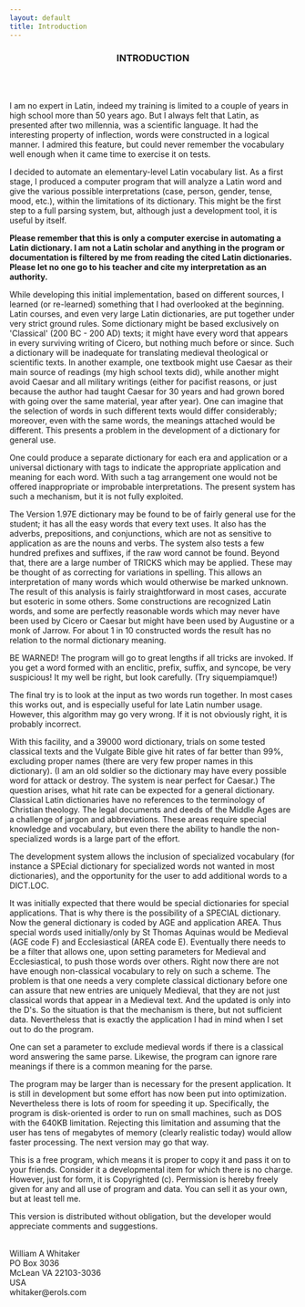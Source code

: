```yaml
---
layout: default
title: Introduction
---
```


<A NAME="INTRODUCTION">
<H3><CENTER>INTRODUCTION</CENTER>
</H3></A><BR>
<BR>

<P>
I am no expert in Latin, indeed my training is limited to a couple of
years in high school more than 50 years ago.  But I always felt that Latin, as
presented after two millennia, was a scientific language.  It had the
interesting property of inflection, words were constructed in a logical
manner.  I admired this feature, but could never remember the vocabulary
well enough when it came time to exercise it on tests.
<P>
I decided to automate an elementary-level Latin vocabulary list.  As a
first stage, I produced a computer program that will analyze a Latin word
and give the various possible interpretations (case, person, gender,
tense, mood, etc.), within the limitations of its dictionary.  This might
be the first step to a full parsing system, but, although just a
development tool, it is useful by itself.
<P>
<B>Please remember that this is only a computer exercise in automating a
Latin dictionary.  I am not a Latin scholar and anything in the program or
documentation is filtered by me from reading the cited Latin dictionaries.  Please
let no one go to his teacher and cite my interpretation as an authority.  </B>
<P>
While developing this initial implementation, based on different sources,
I learned (or re-learned) something that I had overlooked at the
beginning.  Latin courses, and even very large Latin dictionaries, are put
together under very strict ground rules.  Some dictionary might be based
exclusively on 'Classical' (200 BC - 200 AD) texts; it might have every
word that appears in every surviving writing of Cicero, but nothing much
before or since.  Such a dictionary will be inadequate for translating
medieval theological or scientific texts.  In another example, one
textbook might use Caesar as their main source of readings (my high school
texts did), while another might avoid Caesar and all military writings
(either for pacifist reasons, or just because the author had taught Caesar
for 30 years and had grown bored with going over the same material, year
after year).  One can imagine that the selection of words in such
different texts would differ considerably; moreover, even with the same
words, the meanings attached would be different.  This presents a problem
in the development of a dictionary for general use.
<P>
One could produce a separate dictionary for each era and application or a
universal dictionary with tags to indicate the appropriate application and
meaning for each word.  With such a tag arrangement one would not be
offered inappropriate or improbable interpretations.  The present system
has such a mechanism, but it is not fully exploited.
<P>
The Version 1.97E dictionary may be found to be of fairly general use for
the student; it has all the easy words that every text uses.  It also has the
adverbs, prepositions, and conjunctions, which are not as
sensitive to application as are the nouns and verbs.  The system also
tests a few hundred prefixes and suffixes, if the raw word cannot be
found.  Beyond that, there are a large number of TRICKS which may be applied.
These may be thought of as correcting for variations in spelling.
This allows an interpretation of many words which would otherwise
be marked unknown.  The result of this analysis is fairly straightforward
in most cases, accurate but esoteric in some others.  Some constructions
are recognized Latin words, and some are perfectly reasonable words which
may never have been used by Cicero or Caesar but might have been used by
Augustine or a monk of Jarrow.  For about 1 in 10 constructed words the
result has no relation to the normal dictionary meaning.
<P>
BE WARNED!  The program will go to great lengths if all tricks are
invoked.  If you get a word formed with an enclitic, prefix, suffix, and
syncope, be very suspicious!  It my well be right, but look carefully.
(Try siquempiamque!)
<P>
The final try is to look at the input as two words run together.  In
most cases this works out, and is especially useful for late Latin number
usage.  However, this algorithm may go very wrong.  If it is not obviously
right, it is probably incorrect.
<P>
With this facility, and a 39000 word dictionary, trials on some tested
classical texts and the Vulgate Bible give hit rates of far better than
99%, excluding proper names (there are very few proper names in this
dictionary).  (I am an old soldier so the dictionary may have
every possible word for attack or destroy.  The system is near perfect for
Caesar.) The question arises, what hit rate can be expected for a general
dictionary.  Classical Latin dictionaries have no references to the
terminology of Christian theology.  The legal documents and deeds of the
Middle Ages are a challenge of jargon and abbreviations.  These areas
require special knowledge and vocabulary, but even there the ability to
handle the non-specialized words is a large part of the effort.
<P>
The development system allows the inclusion of specialized vocabulary (for
instance a SPEcial dictionary for specialized words not wanted in most
dictionaries), and the opportunity for the user to add additional words to
a DICT.LOC.
<P>
It was initially expected that there would be special dictionaries for
special applications.  That is why there is the possibility of a SPECIAL
dictionary.  Now the general dictionary is coded by AGE and application
AREA.  Thus special words used initially/only by St Thomas Aquinas would
be Medieval (AGE code F) and Ecclesiastical (AREA code E).  Eventually
there needs to be a filter that allows one, upon setting parameters for
Medieval and Ecclesiastical, to push those words over others.  Right now
there are not have enough non-classical vocabulary to rely on such a
scheme.  The problem is that one needs a very complete classical
dictionary before one can assure that new entries are uniquely Medieval,
that they are not just classical words that appear in a Medieval text.
And the updated is only into the D's.  So the situation is that the
mechanism is there, but not sufficient data.  Nevertheless that is exactly
the application I had in mind when I set out to do the program.
<P>
One can set a parameter to exclude medieval words if there is a classical
word answering the same parse.  Likewise, the program can ignore rare
meanings if there is a common meaning for the parse.
<P>
The program may be larger than is necessary for the present
application.  It is still in development but some effort has now been put
into optimization.  Nevertheless there is lots of room for speeding it up.
Specifically, the program is disk-oriented is order to run on small machines,
such as DOS with the 640KB limitation.  Rejecting this limitation and assuming
that the user has tens of megabytes of memory (clearly realistic today)
would allow faster processing.  The next version may go that way.

<P>
This is a free program, which means it is proper to copy it and pass it on
to your friends.  Consider it a developmental item for which there is no
charge.  However, just for form, it is Copyrighted (c).
Permission is hereby freely given for any and all use of program and data.
You can sell it as your own, but at least tell me.

<P>
This version is distributed without obligation, but the developer would
appreciate comments and suggestions.
<P>
<BR>
William A Whitaker <BR>
PO Box 3036 <BR>
McLean VA 22103-3036 <BR>
USA <BR>
whitaker@erols.com <BR>
<BR>


